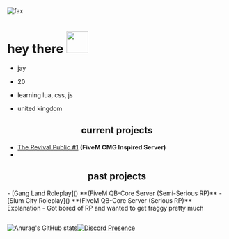 <img src="https://komarev.com/ghpvc/?username=Jay-Founder-SCRP&color=lightgray" alt="fax" width="" height="">

<h1>
  hey there
  <img src="https://media.giphy.com/media/hvRJCLFzcasrR4ia7z/giphy.gif" width="50px"/>
</h1>

- jay

- 20

- learning lua, css, js

- united kingdom

<p align="center">
  
</p>

<p align="center">

</p>

<h2 align="center">current projects</h2>

- [The Revival Public #1](https://discord.io/therevival) **(FiveM CMG Inspired Server)**
- 
 <h2 align="center">past projects</h2>
- [Gang Land Roleplay]() **(FiveM QB-Core Server (Semi-Serious RP)**
- [Slum City Roleplay]() **(FiveM QB-Core Server (Serious RP)**
 Explanation
 - Got bored of RP and wanted to get fraggy pretty much
<h2 align="center"></h2>

![Anurag's GitHub stats](https://github-readme-stats.vercel.app/api?username=JayTryingToDev&count_private=true&show_icons=true&theme=dracula)[![Discord Presence](https://lanyard-profile-readme.vercel.app/api/425377411161391104?theme=dark&bg=000000&animated=true&hideDiscrim=false&borderRadius=10px&idleMessage=Pay%20Me%20To%20Write%20You%20Code)](https://discord.com/users/425377411161391104)
